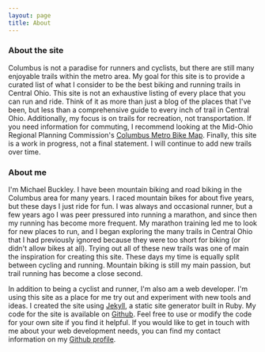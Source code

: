 ```yaml
---
layout: page
title: About
---
```

### About the site

Columbus is not a paradise for runners and cyclists, but there are still many enjoyable trails within the metro area. My goal for this site is to provide a curated list of what I consider to be the best biking and running trails in Central Ohio.  This site is not an exhaustive listing of every place that you can run and ride.  Think of it as more than just a blog of the places that I've been, but less than a comprehensive guide to every inch of trail in Central Ohio.  Additionally, my focus is on trails for recreation, not transportation.  If you need information for commuting, I recommend looking at the Mid-Ohio Regional Planning Commission's [Columbus Metro Bike Map](http://www.morpc.org/transportation/bicycle-pedestrian/columbus-metro-bike-map/index).  Finally, this site is a work in progress, not a final statement.  I will continue to add new trails over time.

### About me

I'm Michael Buckley.  I have been mountain biking and road biking in the Columbus area for many years.  I raced mountain bikes for about five years, but these days I just ride for fun.  I was always and occasional runner, but a few years ago I was peer pressured into running a marathon, and since then my running has become more frequent.  My marathon training led me to look for new places to run, and I began exploring the many trails in Central Ohio that I had previously ignored because they were too short for biking (or didn't allow bikes at all).  Trying out all of these new trails was one of main the inspiration for creating this site.  These days my time is equally split between cycling and running.  Mountain biking is still my main passion, but trail running has become a close second.

In addition to being a cyclist and runner, I'm also am a web developer.  I'm using this site as a place for me try out and experiment with new tools and ideas.  I created the site using [Jekyll](http://jekyllrb.com/), a static site generator built in Ruby.  My code for the site is available on [Github](https://www.github.com/mjbuckley/central-ohio-trails).  Feel free to use or modify the code for your own site if you find it helpful.  If you would like to get in touch with me about your web development needs, you can find my contact information on my [Github profile](https://www.github.com/mjbuckley).
